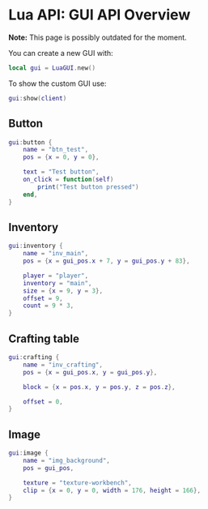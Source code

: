 # Lua API: GUI API Overview

**Note:** This page is possibly outdated for the moment.

You can create a new GUI with:
```lua
local gui = LuaGUI.new()
```

To show the custom GUI use:
```lua
gui:show(client)
```

## Button

```lua
gui:button {
	name = "btn_test",
	pos = {x = 0, y = 0},

	text = "Test button",
	on_click = function(self)
		print("Test button pressed")
	end,
}
```

## Inventory

```lua
gui:inventory {
	name = "inv_main",
	pos = {x = gui_pos.x + 7, y = gui_pos.y + 83},

	player = "player",
	inventory = "main",
	size = {x = 9, y = 3},
	offset = 9,
	count = 9 * 3,
}
```

## Crafting table

```lua
gui:crafting {
	name = "inv_crafting",
	pos = {x = gui_pos.x, y = gui_pos.y},

	block = {x = pos.x, y = pos.y, z = pos.z},

	offset = 0,
}
```

## Image

```lua
gui:image {
	name = "img_background",
	pos = gui_pos,

	texture = "texture-workbench",
	clip = {x = 0, y = 0, width = 176, height = 166},
}
```

